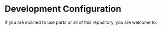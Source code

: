 # Development Configuration

If you are inclined to use parts or all of this repository, you are welcome to.
